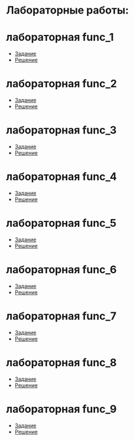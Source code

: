 # Лабораторные работы:
# лабораторная func_1
- [Задание](https://kodaktor.ru/func_001)
- [Решение](https://kodaktor.ru/task_func_3b220)
# лабораторная func_2
- [Задание](https://kodaktor.ru/func_002)
- [Решение](https://kodaktor.ru/func_06f80)
# лабораторная func_3
- [Задание](https://kodaktor.ru/func_003)
- [Решение](https://kodaktor.ru/func_49cdd)
# лабораторная func_4
- [Задание](https://kodaktor.ru/func_004)
- [Решение]()
# лабораторная func_5
- [Задание](https://kodaktor.ru/func_005)
- [Решение](https://kodaktor.ru/func_3f0f9)
# лабораторная func_6
- [Задание](https://kodaktor.ru/func_006)
- [Решение]()
# лабораторная func_7
- [Задание](https://kodaktor.ru/func_007)
- [Решение](https://kodaktor.ru/func_4f022)
# лабораторная func_8
- [Задание](https://kodaktor.ru/func_008)
- [Решение](https://kodaktor.ru/func_72207)
# лабораторная func_9
- [Задание](https://kodaktor.ru/func_009)
- [Решение](https://kodaktor.ru/func_83d45)

